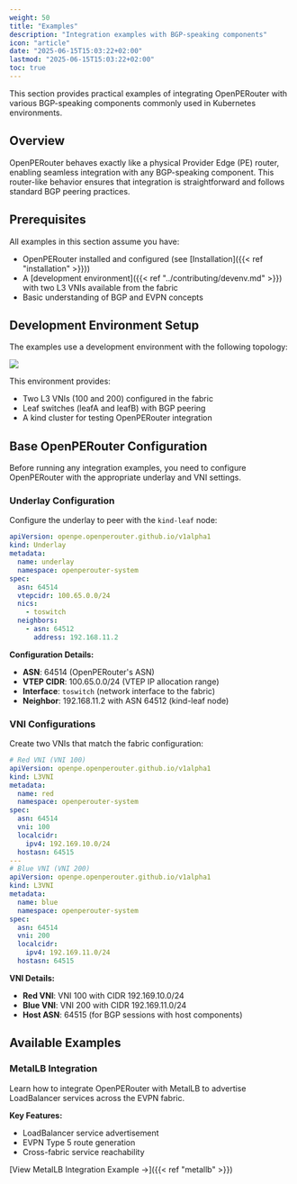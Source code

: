 ```yaml
---
weight: 50
title: "Examples"
description: "Integration examples with BGP-speaking components"
icon: "article"
date: "2025-06-15T15:03:22+02:00"
lastmod: "2025-06-15T15:03:22+02:00"
toc: true
---
```


This section provides practical examples of integrating OpenPERouter with various BGP-speaking components commonly used in Kubernetes environments.

## Overview

OpenPERouter behaves exactly like a physical Provider Edge (PE) router, enabling seamless integration with any BGP-speaking component. This router-like behavior ensures that integration is straightforward and follows standard BGP peering practices.

## Prerequisites

All examples in this section assume you have:

- OpenPERouter installed and configured (see [Installation]({{< ref "installation" >}}))
- A [development environment]({{< ref "../contributing/devenv.md" >}}) with two L3 VNIs available from the fabric
- Basic understanding of BGP and EVPN concepts

## Development Environment Setup

The examples use a development environment with the following topology:

![](/images/openpedevenv.svg)

This environment provides:

- Two L3 VNIs (100 and 200) configured in the fabric
- Leaf switches (leafA and leafB) with BGP peering
- A kind cluster for testing OpenPERouter integration

## Base OpenPERouter Configuration

Before running any integration examples, you need to configure OpenPERouter with the appropriate underlay and VNI settings.

### Underlay Configuration

Configure the underlay to peer with the `kind-leaf` node:

```yaml
apiVersion: openpe.openperouter.github.io/v1alpha1
kind: Underlay
metadata:
  name: underlay
  namespace: openperouter-system
spec:
  asn: 64514
  vtepcidr: 100.65.0.0/24
  nics:
    - toswitch
  neighbors:
    - asn: 64512
      address: 192.168.11.2
```

**Configuration Details:**

- **ASN**: 64514 (OpenPERouter's ASN)
- **VTEP CIDR**: 100.65.0.0/24 (VTEP IP allocation range)
- **Interface**: `toswitch` (network interface to the fabric)
- **Neighbor**: 192.168.11.2 with ASN 64512 (kind-leaf node)

### VNI Configurations

Create two VNIs that match the fabric configuration:

```yaml
# Red VNI (VNI 100)
apiVersion: openpe.openperouter.github.io/v1alpha1
kind: L3VNI
metadata:
  name: red
  namespace: openperouter-system
spec:
  asn: 64514
  vni: 100
  localcidr:
    ipv4: 192.169.10.0/24
  hostasn: 64515
---
# Blue VNI (VNI 200)
apiVersion: openpe.openperouter.github.io/v1alpha1
kind: L3VNI
metadata:
  name: blue
  namespace: openperouter-system
spec:
  asn: 64514
  vni: 200
  localcidr:
    ipv4: 192.169.11.0/24
  hostasn: 64515
```

**VNI Details:**

- **Red VNI**: VNI 100 with CIDR 192.169.10.0/24
- **Blue VNI**: VNI 200 with CIDR 192.169.11.0/24
- **Host ASN**: 64515 (for BGP sessions with host components)

## Available Examples

### MetalLB Integration

Learn how to integrate OpenPERouter with MetalLB to advertise LoadBalancer services across the EVPN fabric.

**Key Features:**

- LoadBalancer service advertisement
- EVPN Type 5 route generation
- Cross-fabric service reachability

[View MetalLB Integration Example →]({{< ref "metallb" >}})

